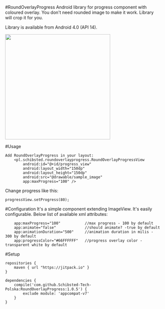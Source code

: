 #RoundOverlayProgress
Android library for progress component with coloured overlay. You don't need rounded image to make it work. Library will crop it for you.

Library is available from Android 4.0 (API 14).

<img src="http://g.recordit.co/l4dqVNcQ2K.gif" height="340" />

#Usage
```
Add RoundOverlayProgress in your layout:
    <pl.schibsted.roundoverlayprogress.RoundOverlayProgressView
        android:id="@+id/progress_view"
        android:layout_width="150dp"
        android:layout_height="150dp"
        android:src="@drawable/sample_image"
        app:maxProgress="100" />
```
        
Change progress like this:
```
progressView.setProgress(80);
```

#Configuration
It's a simple component extending ImageView. It's easily configurable. Below list of available xml attributes:

        app:maxProgress="100"           //max progress - 100 by default
        app:animate="false"             //should animate? -true by default
        app:animationDuration="500"     //animation duration in milis - 300 by default
        app:progressColor="#66FFFFFF"   //progress overlay color - transparent white by default
#Setup
```
repositories {
    maven { url "https://jitpack.io" }
}

dependencies {
    compile('com.github.Schibsted-Tech-Polska:RoundOverlayProgress:1.0.5') {
        exclude module: 'appcompat-v7'
    }
}
```
